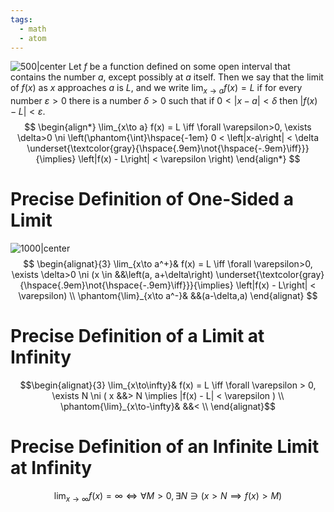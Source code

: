 ```yaml
---
tags:
  - math
  - atom
---
```

![500|center](precise-definition-of-limit.excalidraw)
Let $f$ be a function defined on some open interval that contains the number $a$, except possibly at $a$ itself. Then we say that the limit of $f(x)$ as $x$ approaches $a$ is $L$, and we write $\displaystyle \lim_{x\to a} f(x) = L$ if for every number $\varepsilon > 0$ there is a number $\delta > 0$ such that if $0 < \left| x -a \right| < \delta$ then $\left| f(x) - L \right| < \varepsilon$.
$$
\begin{align*}
\lim_{x\to a} f(x) = L \iff \forall \varepsilon>0, \exists \delta>0 \ni
\left(\phantom{\int}\hspace{-1em} 0 < \left|x-a\right| < \delta \underset{\textcolor{gray}{\hspace{.9em}\not{\hspace{-.9em}\iff}}}{\implies} \left|f(x) - L\right| < \varepsilon \right)
\end{align*}
$$
# Precise Definition of One-Sided a Limit
![1000|center](precise-definition-of-onesided-limit.excalidraw)
$$
\begin{alignat}{3}
	\lim_{x\to a^+}& f(x) = L \iff \forall \varepsilon>0, \exists \delta>0 \ni
	(x \in &&\left(a, a+\delta\right) \underset{\textcolor{gray}{\hspace{.9em}\not{\hspace{-.9em}\iff}}}{\implies} \left|f(x) - L\right| < \varepsilon)
\\
	\phantom{\lim}_{x\to a^-}& &&(a-\delta,a)
\end{alignat}
$$
# Precise Definition of a Limit at Infinity
$$\begin{alignat}{3}
	\lim_{x\to\infty}& f(x) = L \iff \forall \varepsilon > 0, \exists N \ni ( x &&> N \implies |f(x) - L| < \varepsilon ) 
\\
	\phantom{\lim}_{x\to-\infty}& &&< \\
\end{alignat}$$
# Precise Definition of an Infinite Limit at Infinity
$$ \lim_{x\to\infty} f(x) = \infty \iff  \forall M > 0, \exists N \ni ( x > N \implies f(x) > M ) $$
